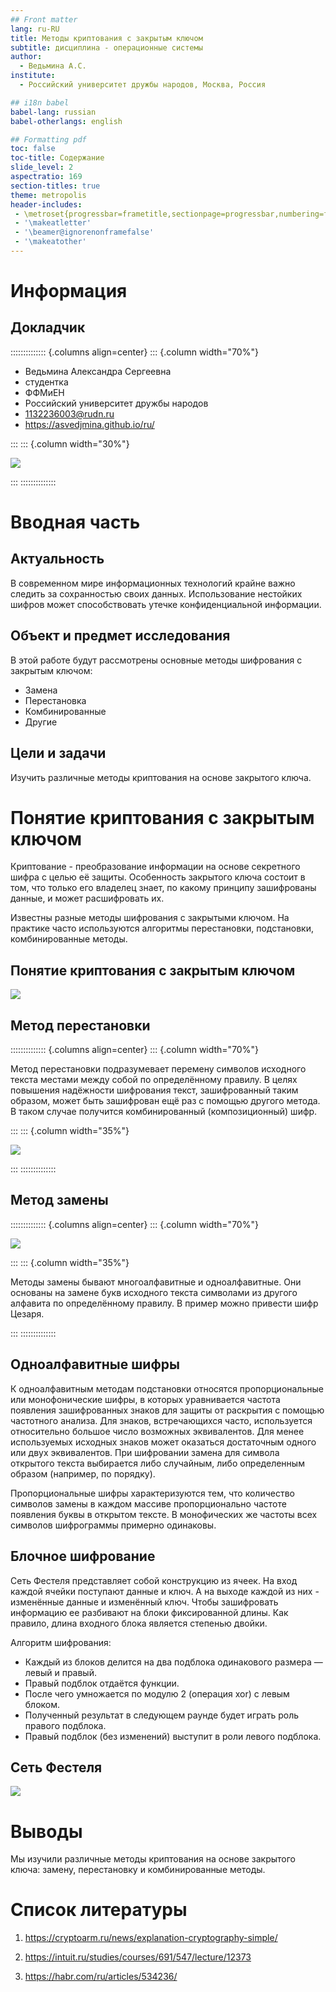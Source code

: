 ```yaml
---
## Front matter
lang: ru-RU
title: Методы криптования с закрытым ключом
subtitle: дисциплина - операционные системы
author:
  - Ведьмина А.С.
institute:
  - Российский университет дружбы народов, Москва, Россия

## i18n babel
babel-lang: russian
babel-otherlangs: english

## Formatting pdf
toc: false
toc-title: Содержание
slide_level: 2
aspectratio: 169
section-titles: true
theme: metropolis
header-includes:
 - \metroset{progressbar=frametitle,sectionpage=progressbar,numbering=fraction}
 - '\makeatletter'
 - '\beamer@ignorenonframefalse'
 - '\makeatother'
---
```


# Информация

## Докладчик

:::::::::::::: {.columns align=center}
::: {.column width="70%"}

  * Ведьмина Александра Сергеевна
  * студентка
  * ФФМиЕН
  * Российский университет дружбы народов
  * [1132236003@rudn.ru](mailto:1132236003@rudn.ru)
  * <https://asvedjmina.github.io/ru/>

:::
::: {.column width="30%"}

![](./image/admin.jpg)

:::
::::::::::::::

# Вводная часть

## Актуальность

В современном мире информационных технологий крайне важно следить за сохранностью своих данных. Использование нестойких шифров может способствовать утечке конфиденциальной информации.

## Объект и предмет исследования

В этой работе будут рассмотрены основные методы шифрования с закрытым ключом:

- Замена
- Перестановка
- Комбинированные
- Другие

## Цели и задачи

Изучить различные методы криптования на основе закрытого ключа.

# Понятие криптования с закрытым ключом

Криптование - преобразование информации на основе секретного шифра с целью её защиты. Особенность закрытого ключа состоит в том, что только его владелец знает, по какому принципу зашифрованы данные, и может расшифровать их.

Известны разные методы шифрования с закрытыми ключом. На практике часто используются алгоритмы перестановки, подстановки, комбинированные методы.

## Понятие криптования с закрытым ключом

![](image/Pasted-image.jpg)

## Метод перестановки

:::::::::::::: {.columns align=center}
::: {.column width="70%"}

Метод перестановки подразумевает перемену символов исходного текста местами между собой по определённому правилу. В целях повышения надёжности шифрования текст, зашифрованный таким образом, может быть зашифрован ещё раз с помощью другого метода. В таком случае получится комбинированный (композиционный) шифр.

:::
::: {.column width="35%"}

![](./image/perestanovka)

:::
::::::::::::::

## Метод замены

:::::::::::::: {.columns align=center}
::: {.column width="70%"}

![](./image/cezar.png)

:::
::: {.column width="35%"}

Методы замены бывают многоалфавитные и одноалфавитные. Они основаны на замене букв исходного текста символами из другого алфавита по определённому правилу. В пример можно привести шифр Цезаря. 

:::
::::::::::::::

##  Одноалфавитные шифры

К одноалфавитным методам подстановки относятся пропорциональные или монофонические шифры, в которых уравнивается частота появления зашифрованных знаков для защиты от раскрытия с помощью частотного анализа. Для знаков, встречающихся часто, используется относительно большое число возможных эквивалентов. Для менее используемых исходных знаков может оказаться достаточным одного или двух эквивалентов. При шифровании замена для символа открытого текста выбирается либо случайным, либо определенным образом (например, по порядку).

Пропорциональные шифры характеризуются тем, что количество символов замены в каждом массиве пропорционально частоте появления буквы в открытом тексте. В монофических же частоты всех символов шифрограммы примерно одинаковы.

## Блочное шифрование

Сеть Фестеля представляет собой конструкцию из ячеек. На вход каждой ячейки поступают данные и ключ. А на выходе каждой из них - изменённые данные и изменённый ключ. Чтобы зашифровать информацию ее разбивают на блоки фиксированной длины. Как правило, длина входного блока является степенью двойки.

Алгоритм шифрования:

- Каждый из блоков делится на два подблока одинакового размера — левый и правый.
- Правый подблок отдаётся функции.
- После чего умножается по модулю 2 (операция xor) с левым блоком.
- Полученный результат в следующем раунде будет играть роль правого подблока.
- Правый подблок (без изменений) выступит в роли левого подблока.

## Сеть Фестеля

![](./image/festel)

# Выводы

Мы изучили различные методы криптования на основе закрытого ключа: замену, перестановку и комбинированные методы. 

# Список литературы

1. https://cryptoarm.ru/news/explanation-cryptography-simple/

2. https://intuit.ru/studies/courses/691/547/lecture/12373

3. https://habr.com/ru/articles/534236/
